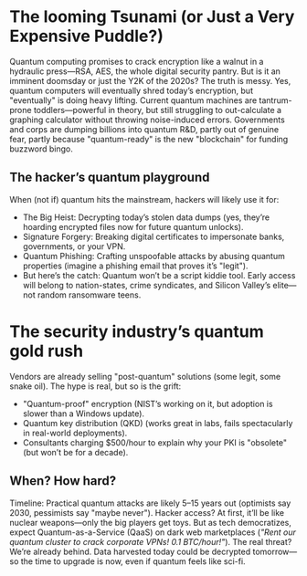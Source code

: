 # The looming Tsunami (or Just a Very Expensive Puddle?)

Quantum computing promises to crack encryption like a walnut in a hydraulic press—RSA, AES, the whole digital security 
pantry. But is it an imminent doomsday or just the Y2K of the 2020s? The truth is messy. Yes, quantum computers will 
eventually shred today’s encryption, but "eventually" is doing heavy lifting. Current quantum machines are 
tantrum-prone toddlers—powerful in theory, but still struggling to out-calculate a graphing calculator without 
throwing noise-induced errors. Governments and corps are dumping billions into quantum R&D, partly out of genuine 
fear, partly because "quantum-ready" is the new "blockchain" for funding buzzword bingo.

## The hacker’s quantum playground

When (not if) quantum hits the mainstream, hackers will likely use it for:

* The Big Heist: Decrypting today’s stolen data dumps (yes, they’re hoarding encrypted files now for future quantum unlocks).
* Signature Forgery: Breaking digital certificates to impersonate banks, governments, or your VPN.
* Quantum Phishing: Crafting unspoofable attacks by abusing quantum properties (imagine a phishing email that proves it’s "legit").
* But here’s the catch: Quantum won’t be a script kiddie tool. Early access will belong to nation-states, crime syndicates, and Silicon Valley’s elite—not random ransomware teens.

# The security industry’s quantum gold rush

Vendors are already selling "post-quantum" solutions (some legit, some snake oil). The hype is real, but so is the grift:

* "Quantum-proof" encryption (NIST’s working on it, but adoption is slower than a Windows update).
* Quantum key distribution (QKD) (works great in labs, fails spectacularly in real-world deployments).
* Consultants charging $500/hour to explain why your PKI is "obsolete" (but won’t be for a decade).

## When? How hard?

Timeline: Practical quantum attacks are likely 5–15 years out (optimists say 2030, pessimists say "maybe never"). 
Hacker access? At first, it’ll be like nuclear weapons—only the big players get toys. But as tech democratizes, 
expect Quantum-as-a-Service (QaaS) on dark web marketplaces (*"Rent our quantum cluster to crack corporate VPNs! 
0.1 BTC/hour!"*). The real threat? We’re already behind. Data harvested today could be decrypted tomorrow—so the 
time to upgrade is now, even if quantum feels like sci-fi.